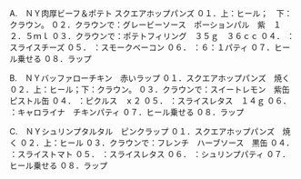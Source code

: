A.　ＮＹ肉厚ビーフ＆ポテト
スクエアホップパンズ
０１．上：ヒール；　下：クラウン。
０２．クラウンで：グレービーソース　ポーションパル　紫　１２．５ｍｌ
０３．クラウンで：ポテトフィリング　３５ｇ　３６ｃｃ
０４．        ：スライスチーズ
０５．        ：スモークベーコン
０６．        ：６：１パティ
０７．ヒール乗せる
０８．ラップ

B.　ＮＹバッファローチキン　赤いラップ
０１．スクエアホップパンズ　焼く
０２．上：ヒール；下：クラウン。
０３．クラウンで：スイートレモン　紫缶　ピストル缶
０４．        ：ピクルス　ｘ２
０５．        ：スライスレタス　１４ｇ
０６．        ：キャロライナ　チキンパティ
０７．ヒール乗せる
０８．ラップ

C.　ＮＹシュリンプタルタル　ピンクラップ
０１．スクエアホップパンズ　焼く
０２．上：ヒール
０３．クラウンで：フレンチ　ハーブソース　黒缶
０４．        ：スライストマト
０５．        ：スライスレタス
０６．        ：シュリンプパティ
０７．ヒール乗せる
０８．ラップ

